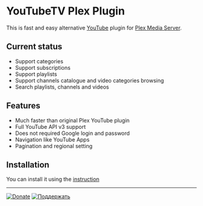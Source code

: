 YouTubeTV Plex Plugin
=====

This is fast and easy alternative [YouTube](http://youtube.com/) plugin for [Plex Media Server](http://plex.tv/).


Current status
-------

* Support categories
* Support subscriptions
* Support playlists
* Support channels catalogue and video categories browsing
* Search playlists, channels and videos

Features
-------

* Much faster than original Plex YouTube plugin
* Full YouTube API v3 support
* Does not required Google login and password
* Navigation like YouTube Apps
* Pagination and regional setting

Installation
-------

You can install it using the [instruction](https://support.plex.tv/hc/en-us/articles/201187656-How-do-I-manually-install-a-channel-)


-------
[![Donate](http://storage5.static.itmages.com/i/14/1206/h_1417885701_6519792_bb39979c38.png)](https://www.paypal.com/cgi-bin/webscr?cmd=_donations&business=27YXJGA4W5VP4&lc=RU&item_name=KOL%27s%20Plex%20YouTubeTV%20Plugin&item_number=YouTubeTV%2ebundle&currency_code=USD&bn=PP%2dDonationsBF%3abtn_donateCC_LG%2egif%3aNonHosted "Donate for project support")         [![Поддержать](http://storage6.static.itmages.com/i/14/1206/h_1417885181_1364213_1508537bad.png)](https://money.yandex.ru/embed/shop.xml?account=410012666604862&quickpay=shop&payment-type-choice=on&writer=seller&targets=%D0%9F%D0%BE%D0%B4%D0%B4%D0%B5%D1%80%D0%B6%D0%BA%D0%B0+Plex+YouTubeTV+Plugin&targets-hint=&default-sum=300&button-text=03&comment=on&hint=%D0%92%D0%B0%D1%88%D0%B8+%D0%BF%D0%BE%D0%B6%D0%B5%D0%BB%D0%B0%D0%BD%D0%B8%D1%8F&successURL=https%3A%2F%2Fgithub.com%2Fkolsys%2FYoutTubeTV.bundle "Поддержкать проект")



